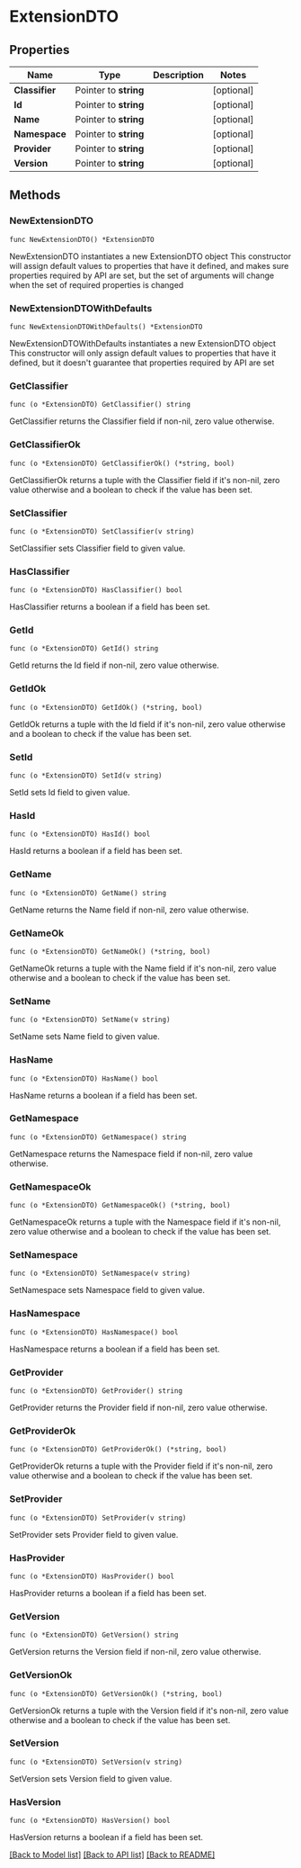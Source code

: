 # ExtensionDTO

## Properties

Name | Type | Description | Notes
------------ | ------------- | ------------- | -------------
**Classifier** | Pointer to **string** |  | [optional] 
**Id** | Pointer to **string** |  | [optional] 
**Name** | Pointer to **string** |  | [optional] 
**Namespace** | Pointer to **string** |  | [optional] 
**Provider** | Pointer to **string** |  | [optional] 
**Version** | Pointer to **string** |  | [optional] 

## Methods

### NewExtensionDTO

`func NewExtensionDTO() *ExtensionDTO`

NewExtensionDTO instantiates a new ExtensionDTO object
This constructor will assign default values to properties that have it defined,
and makes sure properties required by API are set, but the set of arguments
will change when the set of required properties is changed

### NewExtensionDTOWithDefaults

`func NewExtensionDTOWithDefaults() *ExtensionDTO`

NewExtensionDTOWithDefaults instantiates a new ExtensionDTO object
This constructor will only assign default values to properties that have it defined,
but it doesn't guarantee that properties required by API are set

### GetClassifier

`func (o *ExtensionDTO) GetClassifier() string`

GetClassifier returns the Classifier field if non-nil, zero value otherwise.

### GetClassifierOk

`func (o *ExtensionDTO) GetClassifierOk() (*string, bool)`

GetClassifierOk returns a tuple with the Classifier field if it's non-nil, zero value otherwise
and a boolean to check if the value has been set.

### SetClassifier

`func (o *ExtensionDTO) SetClassifier(v string)`

SetClassifier sets Classifier field to given value.

### HasClassifier

`func (o *ExtensionDTO) HasClassifier() bool`

HasClassifier returns a boolean if a field has been set.

### GetId

`func (o *ExtensionDTO) GetId() string`

GetId returns the Id field if non-nil, zero value otherwise.

### GetIdOk

`func (o *ExtensionDTO) GetIdOk() (*string, bool)`

GetIdOk returns a tuple with the Id field if it's non-nil, zero value otherwise
and a boolean to check if the value has been set.

### SetId

`func (o *ExtensionDTO) SetId(v string)`

SetId sets Id field to given value.

### HasId

`func (o *ExtensionDTO) HasId() bool`

HasId returns a boolean if a field has been set.

### GetName

`func (o *ExtensionDTO) GetName() string`

GetName returns the Name field if non-nil, zero value otherwise.

### GetNameOk

`func (o *ExtensionDTO) GetNameOk() (*string, bool)`

GetNameOk returns a tuple with the Name field if it's non-nil, zero value otherwise
and a boolean to check if the value has been set.

### SetName

`func (o *ExtensionDTO) SetName(v string)`

SetName sets Name field to given value.

### HasName

`func (o *ExtensionDTO) HasName() bool`

HasName returns a boolean if a field has been set.

### GetNamespace

`func (o *ExtensionDTO) GetNamespace() string`

GetNamespace returns the Namespace field if non-nil, zero value otherwise.

### GetNamespaceOk

`func (o *ExtensionDTO) GetNamespaceOk() (*string, bool)`

GetNamespaceOk returns a tuple with the Namespace field if it's non-nil, zero value otherwise
and a boolean to check if the value has been set.

### SetNamespace

`func (o *ExtensionDTO) SetNamespace(v string)`

SetNamespace sets Namespace field to given value.

### HasNamespace

`func (o *ExtensionDTO) HasNamespace() bool`

HasNamespace returns a boolean if a field has been set.

### GetProvider

`func (o *ExtensionDTO) GetProvider() string`

GetProvider returns the Provider field if non-nil, zero value otherwise.

### GetProviderOk

`func (o *ExtensionDTO) GetProviderOk() (*string, bool)`

GetProviderOk returns a tuple with the Provider field if it's non-nil, zero value otherwise
and a boolean to check if the value has been set.

### SetProvider

`func (o *ExtensionDTO) SetProvider(v string)`

SetProvider sets Provider field to given value.

### HasProvider

`func (o *ExtensionDTO) HasProvider() bool`

HasProvider returns a boolean if a field has been set.

### GetVersion

`func (o *ExtensionDTO) GetVersion() string`

GetVersion returns the Version field if non-nil, zero value otherwise.

### GetVersionOk

`func (o *ExtensionDTO) GetVersionOk() (*string, bool)`

GetVersionOk returns a tuple with the Version field if it's non-nil, zero value otherwise
and a boolean to check if the value has been set.

### SetVersion

`func (o *ExtensionDTO) SetVersion(v string)`

SetVersion sets Version field to given value.

### HasVersion

`func (o *ExtensionDTO) HasVersion() bool`

HasVersion returns a boolean if a field has been set.


[[Back to Model list]](../README.md#documentation-for-models) [[Back to API list]](../README.md#documentation-for-api-endpoints) [[Back to README]](../README.md)


